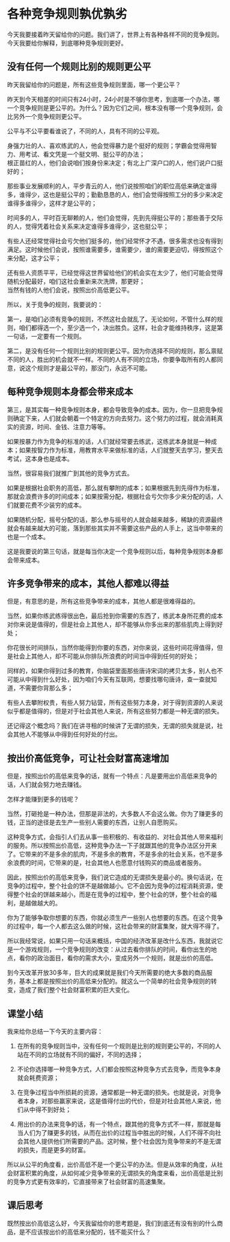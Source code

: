 # 各种竞争规则孰优孰劣
今天我要接着昨天留给你的问题。我们讲了，世界上有各种各样不同的竞争规则。今天我要给你解释，到底哪种竞争规则更好。
## 没有任何一个规则比别的规则更公平
昨天我留给你的问题是，所有这些竞争规则里面，哪一个更公平？

昨天到今天相差的时间只有24小时，24小时是不够你思考，到底哪一个办法，哪一个竞争规则是更公平的。为什么？因为它们之间，根本没有哪一个竞争规则，会比另外一个竞争规则更公平。

公平与不公平要看谁说了，不同的人，具有不同的公平观。

身强力壮的人、喜欢练武的人，他会觉得暴力是个挺好的规则；学霸会觉得用智力、用考试、看文凭是一个挺文明、挺公平的办法；<br>根正苗红的人，他们会说咱们按身份来决定；有北上广深户口的人，他们说户口挺好的；

那些事业发展顺利的人，平步青云的人，他们说按照咱们的职位高低来确定谁得多，谁得少，这也是挺公平的；勤勤恳恳的人，他们会觉得按照工分的多少来决定谁得多谁得少，这样才是公平的；

时间多的人，平时百无聊赖的人，他们会觉得，先到先得挺公平的；那些善于交际的人，觉得凭着社会关系来决定谁得多谁得少，这也挺公平；

有些人还经常觉得社会亏欠他们挺多的，他们经常怀才不遇，很多需求也没有得到满足。这时候他们会说，按照谁需要多，谁需要少，谁的需要更迫切，得按照这个来分配，这才公平；

还有些人资质平平，已经觉得这世界留给他们的机会实在太少了，他们可能会觉得随机分配最好，咱们这社会重新来次洗牌，那更好；<br>当然有钱的人他们会说，按照出价高低更公平。

所以，关于竞争的规则，我要说的：

第一，是咱们必须有竞争的规则，不然这社会就乱了。无论如何，不管什么样的规则，咱们都得选一个，至少选一个，决出胜负。这样，社会才能维持秩序，这是第一句话，一定要有一个规则。

第二，是没有任何一个规则比别的规则更公平。因为你选择不同的规则，那么禀赋不同的人，胜出的机会就不一样。不同的人有不同的立场，你要争取所有的人都同意，说这个规则才是最公平的，那没门，永远不可能。
## 每种竞争规则本身都会带来成本
第三，是其实每一种竞争规则本身，都会导致竞争的成本。因为，你一旦把竞争规则确定下来，人们就会朝着一个特定的方向去努力。这个努力的过程，就会消耗真实的资源，时间、金钱、注意力等等。

如果按暴力作为竞争的标准的话，人们就经常要去练武，这练武本身就是一种成本；如果按智力作为标准，用教育水平来做标准的话，人们就整天去学习，整天去考试，这本身也是成本。

当然，很容易我们就推广到其他的竞争方式去。

如果是根据社会职务的高低，那么就有攀附的成本；如果根据先到先得作为标准，那就会浪费许多的时间成本；如果按需分配，根据社会亏欠你多少来分配的话，人们就要花费不少装穷的成本。

如果随机分配，摇号分配的话，那么参与摇号的人就会越来越多，稀缺的资源最终就会有越来越大的可能，落到那些其实并不需要这些产品的人手上，这当中带来的也是一个成本。

这是我要说的第三句话，就是每当你决定一个竞争规则以后，每种竞争规则本身都会带来成本。
## 许多竞争带来的成本，其他人都难以得益
但是，有意思的是，所有这些竞争带来的成本，其他人都是很难得益的。

当然，如果你练武练得很出色，最后抢到你需要的东西了，练武本身所花费的成本对你来说是值得的，但是社会上其他人，却不能够从你多出来的那些肌肉上得到好处；

你花很长时间排队，当然你能得到你要的东西，对你来说，这些时间花得值得，但是社会上其他人，却不可能从你排队所浪费的时间当中得到任何的好处；

同样的，如果你得到过多的教育，你脑袋里面那些唐诗宋词的拷贝太多，别人也不可能从中得到什么好处，因为咱们今天有互联网，想要找哪句唐诗，查一查就知道，不需要你背那么多；

有些人去攀附权贵，有些人努力钻营，所有这些努力本身，对于得到资源的人来说似乎都是值得的，但是对于社会其他人来说，所有这些努力都是一种无谓的损失。

还记得这个概念吗？我们在讲寻租的时候讲了无谓的损失，无谓的损失就是说，社会其他人不能够从中得到任何好处的付出。
## 按出价高低竞争，可让社会财富高速增加
但是，按照出价的高低来竞争的话，就有一个特点：凡是要用出价高低来竞争的话，人们就会努力地去赚钱。

怎样才能赚到更多的钱呢？

当然，打砸抢是一种办法，但那是非法的，大多数人不会这么做。你为了赚更多的钱，正当的途径是去生产一些别人需要的东西，让别人自愿购买。

这种竞争方式，会指引人们去从事一些积极的、有收益的、对社会其他人带来福利的服务。所以按照出价高低，这种竞争办法一下子就跟其他的竞争办法区分开来了。它带来的不是多余的肌肉，不是多余的教育，不是多余的社会关系，也不是多余浪费的时间，它带来的是，社会其他人也愿意付钱购买的商品或者服务。

因此，按照出价的高低来竞争，我们说它造成的无谓损失是最小的。换句话说，在竞争的过程中，整个社会的饼不是越做越小。它不会因为竞争的过程消耗资源，使得整个社会的饼越来越小，而是在竞争的过程中，整个社会的饼，整个社会的福利，是越做越大的。

你为了能够争取你想要的东西，你就必须生产一些别人也想要的东西。在这个竞争的过程中，每一个人都去这么做的时候，这社会带来的财富集聚，就大得不得了。

所以我经常说，如果只用一句话来概括，中国的经济改革是改什么东西，我就说它是一个游戏规则，一个竞争规则的改变：从过去看你排队的时间，看你出生的地点，看你的政治面目，看你的需求大小，变成另外一个规则，就是出价的高低。

到今天改革开放30多年，巨大的成果就是我们今天所需要的绝大多数的商品服务，基本上都是按照出价的高低来分配的。就这么一个简单的社会竞争规则的转变，造成了我们整个社会财富积累的巨大变化。
## 课堂小结
我来给你总结一下今天的主要内容：

1. 在所有的竞争规则当中，没有任何一个规则是比别的规则更公平的，不同的人站在不同的立场就有不同的偏好，不同的选择；

2. 不论你选择哪一种竞争方式，人们都会按照这种竞争方式去竞争，而竞争本身就会耗费资源；

3. 在竞争过程当中所损耗的资源，通常都是一种无谓的损失。也就是说，对竞争者本身，对那些赢家来说，这是值得付出的代价，但是对社会其他人来说，他们从中得不到好处；

4. 用出价的办法来竞争的话，有一个特点，跟其他的竞争方式不一样，那就是每当人们为了赚更多的钱，从而在出价的过程当中胜出的时候，人们不得不向社会其他人提供他们所需要的产品。这时候，整个社会因为竞争带来的不是无谓的损失，而是更多的财富。

所以从公平的角度看，出价高低不是一个更公平的办法。但是从效率的角度，从社会财富积累的角度，从如何减少竞争带来的无谓损失的角度来看，出价高低是比别的竞争方式更有效率的，它直接带来了社会财富的高速集聚。
## 课后思考
既然按出价高低这么好，今天我留给你的思考题是，我们到底还有没有别的什么商品，是不应该按出价的高低来分配的，钱不能买什么？